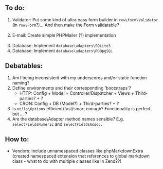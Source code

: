 
To do:
------

1. Validator: Put some kind of ultra easy form builder in `row\form\Validator` (in `row\Form`?)... And then make the Form validatable?<br><br>
2. E-mail: Create simple PHPMailer (?) implementation<br><br>
8. Database: Implement `database\adapters\SQLite3`
8. Database: Implement `database\adapters\PDOpgSQL`


Debatables:
-----------

1. Am I being inconsistent with my underscores and/or static function naming?
1. Define environments and their corresponding 'bootstraps'?
    - HTTP: Config + Model + Controller/Dispatcher + Views + Third-parties? + ?
    - CRON: Config + DB (Model?) + Third-parties? + ?
3. Is `utils\Options` efficient/fast/smart enough? Functionality is perfect, but ... ?
4. Are the database\Adapter method names sensible? E.g. `selectFieldsNumeric` and `selectFieldsAssoc`.


How to:
-------

* Vendors: include unnamespaced classes like phpMarkdownExtra (created namespaced extension that references to global markdown class - what to do with multiple classes like in Zend??)
